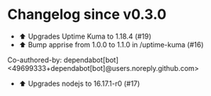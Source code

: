 # Changelog since v0.3.0
- ⬆️ Upgrades Uptime Kuma to 1.18.4 (#19) 
- ⬆️ Bump apprise from 1.0.0 to 1.1.0 in /uptime-kuma (#16)

Co-authored-by: dependabot[bot] <49699333+dependabot[bot]@users.noreply.github.com> 
- ⬆️ Upgrades nodejs to 16.17.1-r0 (#17) 
